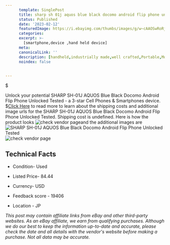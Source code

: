 ```yaml
---
      template: SinglePost
      title: sharp sh 01j aquos blue black docomo android flip phone unlocked tested
      status: Published
      date: '2023-02-12'
      featuredImage: https://i.ebayimg.com/thumbs/images/g/w~cAAOSwRoRjlsPw/s-l225.jpg
      categories: 
      excerpt: >-
        [smartphone,device ,hand held device]
      meta:
      canonicalLink: ''
      description: [handheld,industrially made,well crafted,Portable,Mobile,Compact,Convenient,Lightweight,Maneuverable,Man-portable,Miniature,Carriable,Hand-held,Light,Holdable,Transportable,Mobile device,Pocket-sized,On-the-go,Wireless,Cordless,Compact size,Convenient size, smartphone,device ,hand held device]
      noindex: false
      
        
---
```

$

Unlock your potential SHARP SH-01J AQUOS Blue Black Docomo Android Flip Phone Unlocked Tested - a 3-star Cell Phones & Smartphones device.
$[Click Here](https://www.ebay.com/itm/275576485286?hash=item4029a375a6%3Ag%3Aw%7EcAAOSwRoRjlsPw&mkevt=1&mkcid=1&mkrid=711-53200-19255-0&campid=%253CePNCampaignId%253E&customid=%253CreferenceId%253E&toolid=10049) to read more to learn about the shipping costs and additional image urls for the SHARP SH-01J AQUOS Blue Black Docomo Android Flip Phone Unlocked Tested. Shipping cost is undefined. Here is how the product looks ![check vendor page](https://i.ebayimg.com/thumbs/images/g/w~cAAOSwRoRjlsPw/s-l225.jpg)and the additional images are![SHARP SH-01J AQUOS Blue Black Docomo Android Flip Phone Unlocked Tested](https://i.ebayimg.com/images/g/w~cAAOSwRoRjlsPw/s-l640.jpg)![check vendor page](https://origin-galleryplus.ebayimg.com/ws/web/275576485286_2_0_1/225x225.jpg,https://origin-galleryplus.ebayimg.com/ws/web/275576485286_3_0_1/225x225.jpg,https://origin-galleryplus.ebayimg.com/ws/web/275576485286_4_0_1/225x225.jpg)



 ## Technical Facts 



     
      

 - Condition- Used 


      

 - Listed Price- 84.44 


      

 - Currency- USD 


      

 - Feedback score - 19406 


      

 - Location - JP 


      
      

 *_This post may contain affiliate links from eBay and other third-party websites. As an eBay affiliate, we earn from qualifying purchases. Although we do our best to keep the information up-to-date and accurate, please check the date and all details with the vendor's website before making a purchase. Not all data may be accurate._*







